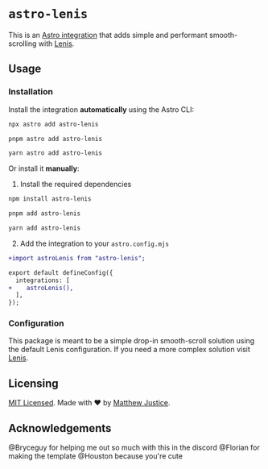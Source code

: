 # `astro-lenis`

This is an [Astro integration](https://docs.astro.build/en/guides/integrations-guide/) that adds simple and performant smooth-scrolling with [Lenis](https://lenis.darkroom.engineering/).

## Usage

### Installation

Install the integration **automatically** using the Astro CLI:

```bash
npx astro add astro-lenis
```

```bash
pnpm astro add astro-lenis
```

```bash
yarn astro add astro-lenis
```

Or install it **manually**:

1. Install the required dependencies

```bash
npm install astro-lenis
```

```bash
pnpm add astro-lenis
```

```bash
yarn add astro-lenis
```

2. Add the integration to your `astro.config.mjs`

```diff
+import astroLenis from "astro-lenis";

export default defineConfig({
  integrations: [
+    astroLenis(),
  ],
});
```

### Configuration

This package is meant to be a simple drop-in smooth-scroll solution using the default Lenis configuration. If you need a more complex solution visit [Lenis](https://github.com/darkroomengineering/lenis).

## Licensing

[MIT Licensed](https://github.com/TODO:/blob/main/LICENSE). Made with ❤️ by [Matthew Justice](https://github.com/JusticeMatthew).

## Acknowledgements

@Bryceguy for helping me out so much with this in the discord
@Florian for making the template
@Houston because you're cute
